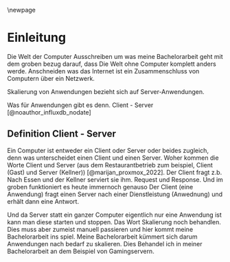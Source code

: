 \newpage
# Einleitung

Die Welt der Computer 
Ausschreiben um was meine Bachelorarbeit geht mit dem groben bezug darauf, dass Die Welt ohne Computer komplett anders werde. Anschneiden was das Internet ist ein Zusammenschluss von Computern über ein Netzwerk. 

Skalierung von Anwendungen bezieht sich auf Server-Anwendungen.

Was für Anwendungen gibt es denn. Client - Server [@noauthor_influxdb_nodate]

## Definition Client - Server
Ein Computer ist entweder ein Client oder Server oder beides zugleich, denn was unterscheidet einen Client und einen Server. Woher kommen die Worte Client und Server (aus dem Restaurantbetrieb zum beispiel, Client (Gast) und Server (Kellner)) [@marijan_proxmox_2022]. Der Client fragt z.b. Nach Essen und der Kellner serviert sie ihm. Request und Response. Und im groben funktioniert es heute immernoch genauso Der Client (eine Anwendung) fragt einen Server nach einer Dienstleistung (Anwednung) und erhält dann eine Antwort.

Und da Server statt ein ganzer Computer eigentlich nur eine Anwendung ist kann man diese starten und stoppen. Das Wort Skalierung noch behandlen. Dies muss aber zumeist manuell passieren und hier kommt meine Bachelorarbeit ins spiel. Meine Bachelorarbeit kümmert sich darum Anwendungen nach bedarf zu skalieren. Dies Behandel ich in meiner Bachelorarbeit an dem Beispiel von Gamingservern.


